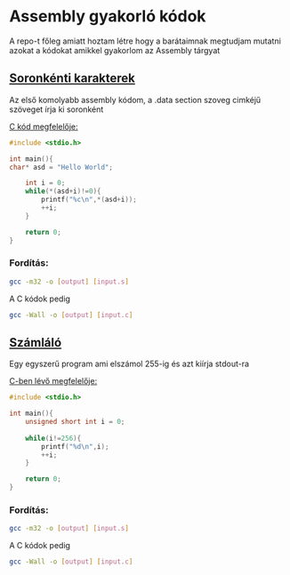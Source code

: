 # Assembly gyakorló kódok

A repo-t főleg amiatt hoztam létre hogy a barátaimnak megtudjam mutatni azokat a kódokat amikkel gyakorlom az Assembly tárgyat

## [Soronkénti karakterek](./src/char_by_line.s)
Az első komolyabb assembly kódom, a .data section szoveg cimkéjű szöveget írja ki soronként

[ C kód megfelelője:](./src/char_by_line.c)
```C
#include <stdio.h>

int main(){
char* asd = "Hello World";

    int i = 0;
    while(*(asd+i)!=0){
        printf("%c\n",*(asd+i));
        ++i;
    }

    return 0;
}
```
### Fordítás:
```bash
gcc -m32 -o [output] [input.s]
```
A C kódok pedig
```bash
gcc -Wall -o [output] [input.c]
```

## [Számláló](./src/counter.s)
Egy egyszerű program ami elszámol 255-ig és azt kiírja stdout-ra

[C-ben lévő megfelelője:](./src/counter.c)
```c
#include <stdio.h>

int main(){
    unsigned short int i = 0;
    
    while(i!=256){
        printf("%d\n",i);
        ++i;
    }

    return 0;
}

```
### Fordítás:
```bash
gcc -m32 -o [output] [input.s]
```
A C kódok pedig
```bash
gcc -Wall -o [output] [input.c]
```